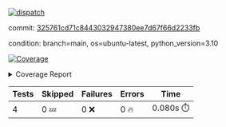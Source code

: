 [![dispatch](https://github.com/rcmdnk/python-action-test/actions/workflows/dispatch.yml/badge.svg)](https://github.com/rcmdnk/python-action-test/actions/runs/4097274936)

commit: [325761cd71c8443032947380ee7d67f66d2233fb](https://github.com/rcmdnk/python-action-test/tree/325761cd71c8443032947380ee7d67f66d2233fb)

condition: branch=main, os=ubuntu-latest, python_version=3.10

<a href="https://github.com/rcmdnk/python-action-test/blob/undefined/README.md"><img alt="Coverage" src="https://img.shields.io/badge/Coverage-93%25-brightgreen.svg" /></a><details><summary>Coverage Report </summary><table><tr><th>File</th><th>Stmts</th><th>Miss</th><th>Cover</th><th>Missing</th></tr><tbody><tr><td colspan="5"><b>src/python_action_test</b></td></tr><tr><td>&nbsp; &nbsp;<a href="https://github.com/rcmdnk/python-action-test/blob/undefined/src/python_action_test/python_action_test.py">python_action_test.py</a></td><td>11</td><td>1</td><td>91%</td><td><a href="https://github.com/rcmdnk/python-action-test/blob/undefined/src/python_action_test/python_action_test.py#L15">15</a></td></tr><tr><td><b>TOTAL</b></td><td><b>15</b></td><td><b>1</b></td><td><b>93%</b></td><td>&nbsp;</td></tr></tbody></table></details>

| Tests | Skipped | Failures | Errors | Time |
| ----- | ------- | -------- | -------- | ------------------ |
| 4 | 0 :zzz: | 0 :x: | 0 :fire: | 0.080s :stopwatch: |

